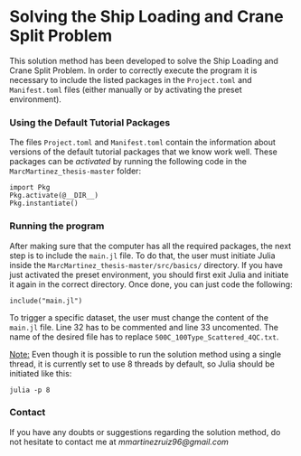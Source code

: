 # Solving the Ship Loading and Crane Split Problem

This solution method has been developed to solve the Ship Loading and Crane Split Problem. In order to correctly execute the program it is necessary to include the listed packages in the `Project.toml` and `Manifest.toml` files (either manually or by activating the preset environment). 

### Using the Default Tutorial Packages

The files `Project.toml` and `Manifest.toml` contain the information about versions of the default tutorial packages that we know work well. These packages can be _activated_ by running the following code in the `MarcMartinez_thesis-master` folder:
```
import Pkg
Pkg.activate(@__DIR__)
Pkg.instantiate()
```
### Running the program

After making sure that the computer has all the required packages, the next step is to include the `main.jl` file. To do that, the user must initiate Julia inside the `MarcMartinez_thesis-master/src/basics/` directory. If you have just activated the preset environment, you should first exit Julia and initiate it again in the correct directory. Once done, you can just code the following:
```
include("main.jl")
```
To trigger a specific dataset, the user must change the content of the `main.jl` file. Line 32 has to be commented and line 33 uncomented. The name of the desired file has to replace `500C_100Type_Scattered_4QC.txt`.

<ins>Note:</ins> Even though it is possible to run the solution method using a single thread, it is currently set to use 8 threads by default, so Julia should be initiated like this:
```
julia -p 8
```

### Contact
If you have any doubts or suggestions regarding the solution method, do not hesitate to contact me at _mmartinezruiz96@gmail.com_
